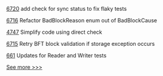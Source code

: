 
[6720](https://github.com/hyperledger/besu/pull/6720) add check for sync status to fix flaky tests

[6716](https://github.com/hyperledger/besu/pull/6716) Refactor BadBlockReason enum out of BadBlockCause

[4747](https://github.com/hyperledger/fabric/pull/4747) Simplify code using direct check

[6715](https://github.com/hyperledger/besu/pull/6715) Retry BFT block validation if storage exception occurs

[661](https://github.com/hyperledger-labs/fabric-operations-console/pull/661) Updates for Reader and Writer tests


[See more >>>](https://start-here.hyperledger.org/pull-requests)
